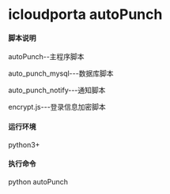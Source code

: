 # icloudporta autoPunch

#### 脚本说明

autoPunch--主程序脚本

auto_punch_mysql---数据库脚本

auto_punch_notify---通知脚本

encrypt.js---登录信息加密脚本

#### 运行环境

python3+

#### 执行命令

python autoPunch
